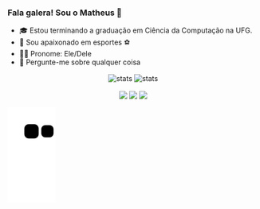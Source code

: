 ### Fala galera! Sou o Matheus 👋

- 🎓 Estou terminando a graduação em Ciência da Computação na UFG.
- 🥰 Sou apaixonado em esportes ⚽
- 👨‍💻 Pronome: Ele/Dele 
- 💬 Pergunte-me sobre qualquer coisa

<div align="center"> 
  <img height="140em" align="center" alt="stats" src="https://github-readme-stats.vercel.app/api?username=matheusnamorim&count_private=true&theme=cobalt" height="400" />
<img height="140em" align="center" alt="stats" src="https://github-readme-stats.vercel.app/api/top-langs/?username=matheusnamorim&show_icons=true&layout=compact&theme=cobalt" height="400" />
</div>
<br>
<div align="center">
  <img src="https://img.shields.io/badge/JavaScript-323330?style=for-the-badge&logo=javascript&logoColor=F7DF1E" />
  <img src="https://img.shields.io/badge/CSS3-1572B6?style=for-the-badge&logo=css3&logoColor=white" />
  <img src="https://img.shields.io/badge/HTML5-E34F26?style=for-the-badge&logo=html5&logoColor=white" />

</div>
  
  ![](https://github.com/matheusnamorim/matheusnamorim/raw/output/github-contribution-grid-snake.svg)

<!--
**matheusnamorim/matheusnamorim** is a ✨ _special_ ✨ repository because its `README.md` (this file) appears on your GitHub profile.

Here are some ideas to get you started:

- 🔭 I’m currently working on ...
- 🌱 I’m currently learning ...
- 👯 I’m looking to collaborate on ...
- 🤔 I’m looking for help with ...
- 💬 Ask me about ...
- 📫 How to reach me: ...
- 😄 Pronouns: ...
- ⚡ Fun fact: ...
-->

